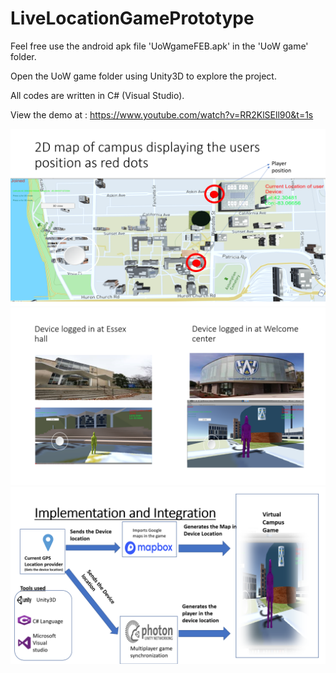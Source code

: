 # LiveLocationGamePrototype

Feel free use the android apk file 'UoWgameFEB.apk' in the 'UoW game' folder.

Open the UoW game folder using Unity3D to explore the project.

All codes are written in C# (Visual Studio).

View the demo at : https://www.youtube.com/watch?v=RR2KlSEll90&t=1s

<img src="https://raw.githubusercontent.com/AkshayJagadish/LiveLocationGamePrototype/master/Screenshot%20(110).png?token=AK3JNM4MWVTKB4XQ3NJD3QK4YIQEG">

<img src="https://raw.githubusercontent.com/AkshayJagadish/LiveLocationGamePrototype/master/Screenshot%20(111).png?token=AK3JNM6F6IE2CC4HHVG5IQ24YIQH2">
<img src="https://raw.githubusercontent.com/AkshayJagadish/LiveLocationGamePrototype/master/Screenshot%20(113).png?token=AK3JNMZJ7RRKMUNZA64WVQC4YIQKA">
